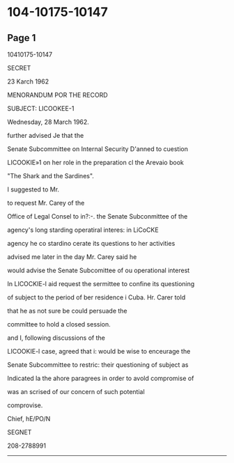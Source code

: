 # 104-10175-10147

## Page 1

10410175-10147

SECRET

23 Karch 1962

MENORANDUM POR THE RECORD

SUBJECT: LICOOKEE-1

Wednesday, 28 March 1962.

further advised Je that the

Senate Subcommittee on Internal Security D'anned to cuestion

LICOOKIE»1 on her role in the preparation cl the Arevaio book

"The Shark and the Sardines".

I suggested to Mr.

to request Mr. Carey of the

Office of Legal Consel to in?:-. the Senate Subconmittee of the

agency's long starding operatiral interes: in LiCoCKE

agency he co stardino cerate its questions to her activities

advised me later in the day Mr. Carey said he

would advise the Senate Subcomittee of ou operational interest

In LICOCKIE-l aid request the sermittee to confine its questioning

of subject to the period of ber residence i Cuba. Hr. Carer told

that he as not sure be could persuade the

committee to hold a closed session.

and I, following discussions of the

LICOOKIE-l case, agreed that i: would be wise to enceurage the

Senate Subcommittee to restric: their questioning of subject as

Indicated la the ahore paragrees in order to avold compromise of

was an scrised of our concern of such potential

comprovise.

Chief, hE/PO/N

SEGNET

208-2788991

---

